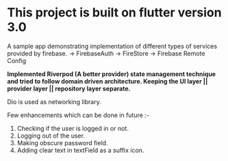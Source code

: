 # This project is built on flutter version 3.0

A sample app demonstrating implementation of different types of services provided by firebase.
-> FirebaseAuth
-> FireStore
-> Firebase Remote Config


**Implemented Riverpod (A better provider) state management technique and tried to follow domain driven architecture. Keeping the UI layer || provider layer || repository layer separate.**

Dio is used as networking library.

Few enhancements which can be done in future :- 
1. Checking if the user is logged in or not.
2. Logging out of the user.
3. Making obscure password field.
4. Adding clear text in textField as a suffix icon.
